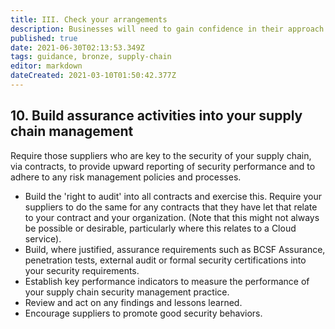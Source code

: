 ```yaml
---
title: III. Check your arrangements
description: Businesses will need to gain confidence in their approach to establishing control over their supply chain.
published: true
date: 2021-06-30T02:13:53.349Z
tags: guidance, bronze, supply-chain
editor: markdown
dateCreated: 2021-03-10T01:50:42.377Z
---
```


## 10\. Build assurance activities into your supply chain management

Require those suppliers who are key to the security of your supply chain, via contracts, to provide upward reporting of security performance and to adhere to any risk management policies and processes.

-   Build the 'right to audit' into all contracts and exercise this. Require your suppliers to do the same for any contracts that they have let that relate to your contract and your organization. (Note that this might not always be possible or desirable, particularly where this relates to a Cloud service).
-   Build, where justified, assurance requirements such as BCSF Assurance, penetration tests, external audit or formal security certifications into your security requirements.
-   Establish key performance indicators to measure the performance of your supply chain security management practice.
-   Review and act on any findings and lessons learned.
-   Encourage suppliers to promote good security behaviors.